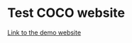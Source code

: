 # Test COCO website

[Link to the demo website](https://communityofcommunities.github.io/rcdcomm.github.io/)




